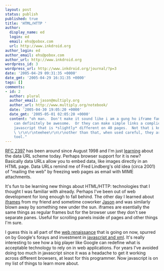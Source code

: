```yaml
---
layout: post
status: publish
published: true
title: 'HTML/HTTP '
author:
  display_name: ed
  login: ed
  email: ehs@pobox.com
  url: http://www.inkdroid.org
author_login: ed
author_email: ehs@pobox.com
author_url: http://www.inkdroid.org
wordpress_id: 3
wordpress_url: http://www.inkdroid.org/journal/?p=3
date: '2005-04-29 09:31:35 +0000'
date_gmt: '2005-04-29 16:31:35 +0000'
tags: []
comments:
- id: 2
  author: plural
  author_email: jason@multiply.org
  author_url: http://www.multiply.org/notebook/
  date: '2005-04-30 19:05:20 +0000'
  date_gmt: '2005-05-01 02:05:20 +0000'
  content: "oh man.  Don't make it sound like i am a gung ho iframe fan.  :)\r\n\r\nThey
    can definitely be awesome.  Or they can make simple links a complicated mess of
    javascript that is *slightly* different on 40 pages.  Not that i know from experience.
    \ \r\n\r\nteehee\r\n\r\nother than that, when used careful, they are a powerful
    tool."
---
```

<p><a href="http://www.ietf.org/rfc/rfc2397">RFC 2397</a> has been around since August 1998 and I'm just <a href="http://bitworking.org/news/Sparklines_in_data_URIs_in_Python">learning</a> about the data URL scheme today. Perhaps browser support for it is new? Basically data URLs allow you to embed data, like images directly in an HTML page. Data URLs remind me of Fred Lindberg's old idea (circa 2001) of "mailing the web" by freezing web pages as email with MIME attachments.</p></p>
<p>It's fun to be learning new things about HTML/HTTP: technologies that I thought I was familiar with already. Perhaps I've been out of web development for long enough to fall behind.  The other day I learned about <a href="http://www.dyn-web.com/dhtml/iframes/">iframes</a> from my friend and sometime coworker <a href="http://www.multiply.org/notebook/">Jason</a> and was similarly blown away by something new under the sun. iframes are esentially the same things as regular frames but for the browser user they don't see separate panes. Useful for scrolling panels inside of pages and other things I'm sure.</p>
<p>I guess this is all part of the <a href="http://web.archive.org/web/20080907174711/http://www.adaptivepath.com/publications/essays/">web renaissance</a> that is going on now, spurred on by Google's forays and investment in <a href="http://web.archive.org/web/20080821140921/http://www.adaptivepath.com/publications/essays/archives/000385.php">javascript and xml</a>. It's really interesting to see how a big player like Google can redefine what is acceptable technology to rely on in web applications. For years I've avoided doing too much in javascript since it was a headache to get it working across different browsers, at least for this programmer. Now javascript is on my list of things to learn more about.</p>
